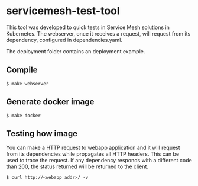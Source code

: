 # servicemesh-test-tool

This tool was developed to quick tests in Service Mesh solutions in Kubernetes. The webserver, once it receives a request, will request from its dependency, configured in dependencies.yaml.

The deployment folder contains an deployment example.

## Compile

```
$ make webserver
```

## Generate docker image

```
$ make docker
```

## Testing how image 

You can make a HTTP request to webapp application and it will request from its dependencies while propagates all HTTP headers. This can be used to trace the request. If any dependency responds with a different code than 200, the status returned will be returned to the client.

```
$ curl http://<webapp addr>/ -v
```